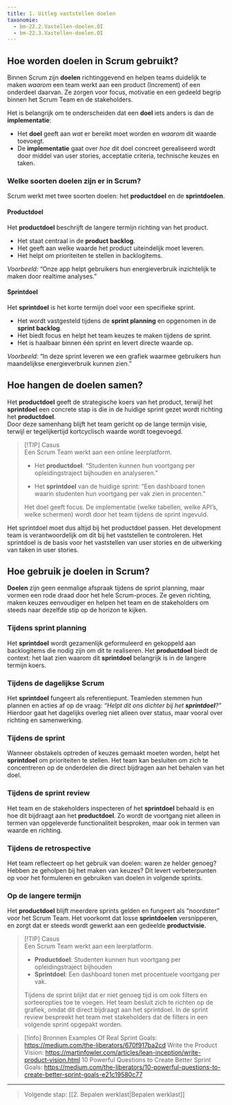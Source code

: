 ```yaml
---
title: 1. Uitleg vaststellen doelen
taxonomie:
  - bm-22.2.Vastellen-doelen.OI
  - bm-22.3.Vastellen-doelen.OI
---
```

## Hoe worden doelen in Scrum gebruikt?
Binnen Scrum zijn **doelen** richtinggevend en helpen teams duidelijk te maken _waarom_ een team werkt aan een product (Increment) of een onderdeel daarvan. Ze zorgen voor focus, motivatie en een gedeeld begrip binnen het Scrum Team en de stakeholders.

Het is belangrijk om te onderscheiden dat een **doel** iets anders is dan de **implementatie**:
- Het **doel** geeft aan _wat_ er bereikt moet worden en _waarom_ dit waarde toevoegt.
- De **implementatie** gaat over _hoe_ dit doel concreet gerealiseerd wordt door middel van user stories, acceptatie criteria, technische keuzes en taken.
### Welke soorten doelen zijn er in Scrum?
Scrum werkt met twee soorten doelen: het **productdoel** en de **sprintdoelen**.
#### Productdoel
Het **productdoel** beschrijft de langere termijn richting van het product.
- Het staat centraal in de **product backlog**.
- Het geeft aan welke waarde het product uiteindelijk moet leveren.
- Het helpt om prioriteiten te stellen in backlogitems.
    
_Voorbeeld:_ “Onze app helpt gebruikers hun energieverbruik inzichtelijk te maken door realtime analyses.”
#### Sprintdoel
Het **sprintdoel** is het korte termijn doel voor een specifieke sprint.
- Het wordt vastgesteld tijdens de **sprint planning** en opgenomen in de **sprint backlog**.
- Het biedt focus en helpt het team keuzes te maken tijdens de sprint.
- Het is haalbaar binnen één sprint en levert directe waarde op.

_Voorbeeld:_ “In deze sprint leveren we een grafiek waarmee gebruikers hun maandelijkse energieverbruik kunnen zien.”
## Hoe hangen de doelen samen?
Het **productdoel** geeft de strategische koers van het product, terwijl het **sprintdoel** een concrete stap is die in de huidige sprint gezet wordt richting het **productdoel**.  
Door deze samenhang blijft het team gericht op de lange termijn visie, terwijl er tegelijkertijd kortcyclisch waarde wordt toegevoegd.

> [!TIP] Casus  
> Een Scrum Team werkt aan een online leerplatform.
> 
> - Het **productdoel**: “Studenten kunnen hun voortgang per opleidingstraject bijhouden en analyseren.”
>     
> - Het **sprintdoel** van de huidige sprint: “Een dashboard tonen waarin studenten hun voortgang per vak zien in procenten.”
>
> Het doel geeft focus. De implementatie (welke tabellen, welke API’s, welke schermen) wordt door het team tijdens de sprint ingevuld.

Het sprintdoel moet dus altijd bij het productdoel passen. Het development team is verantwoordelijk om dit bij het vaststellen te controleren. Het sprintdoel is de basis voor het vaststellen van user stories en de uitwerking van taken in user stories.
## Hoe gebruik je doelen in Scrum?
**Doelen** zijn geen eenmalige afspraak tijdens de sprint planning, maar vormen een rode draad door het hele Scrum-proces. Ze geven richting, maken keuzes eenvoudiger en helpen het team en de stakeholders om steeds naar dezelfde stip op de horizon te kijken.
### Tijdens sprint planning
Het **sprintdoel** wordt gezamenlijk geformuleerd en gekoppeld aan backlogitems die nodig zijn om dit te realiseren. Het **productdoel** biedt de context: het laat zien waarom dit **sprintdoel** belangrijk is in de langere termijn koers.
### Tijdens de dagelijkse Scrum
Het **sprintdoel** fungeert als referentiepunt. Teamleden stemmen hun plannen en acties af op de vraag: _“Helpt dit ons dichter bij het **sprintdoel**?”_ Hierdoor gaat het dagelijks overleg niet alleen over status, maar vooral over richting en samenwerking.
### Tijdens de sprint
Wanneer obstakels optreden of keuzes gemaakt moeten worden, helpt het **sprintdoel** om prioriteiten te stellen. Het team kan besluiten om zich te concentreren op de onderdelen die direct bijdragen aan het behalen van het doel.
### Tijdens de sprint review
Het team en de stakeholders inspecteren of het **sprintdoel** behaald is en hoe dit bijdraagt aan het **productdoel**. Zo wordt de voortgang niet alleen in termen van opgeleverde functionaliteit besproken, maar ook in termen van waarde en richting.
### Tijdens de retrospective
Het team reflecteert op het gebruik van doelen: waren ze helder genoeg? Hebben ze geholpen bij het maken van keuzes? Dit levert verbeterpunten op voor het formuleren en gebruiken van doelen in volgende sprints.
### Op de langere termijn
Het **productdoel** blijft meerdere sprints gelden en fungeert als “noordster” voor het Scrum Team. Het voorkomt dat losse **sprintdoelen** versnipperen, en zorgt dat er steeds wordt gewerkt aan een gedeelde **productvisie**.

> [!TIP] Casus  
> Een Scrum Team werkt aan een leerplatform.
> 
> - **Productdoel**: Studenten kunnen hun voortgang per opleidingstraject bijhouden
> - **Sprintdoel**: Een dashboard tonen met procentuele voortgang per vak.
>     
> Tijdens de sprint blijkt dat er niet genoeg tijd is om ook filters en sorteeropties toe te voegen. Het team besluit zich te richten op de grafiek, omdat dit direct bijdraagt aan het sprintdoel. In de sprint review bespreekt het team met stakeholders dat de filters in een volgende sprint opgepakt worden.

> [!info] Bronnen
> Examples Of Real Sprint Goals: https://medium.com/the-liberators/670f917ba2cd
> Write the Product Vision: https://martinfowler.com/articles/lean-inception/write-product-vision.html
> 10 Powerful Questions to Create Better Sprint Goals: https://medium.com/the-liberators/10-powerful-questions-to-create-better-sprint-goals-e21c19580c77

---

> Volgende stap: [[2. Bepalen werklast|Bepalen werklast]]

